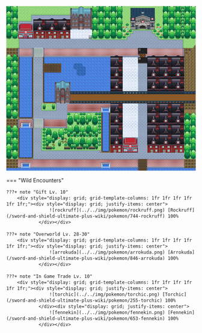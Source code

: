 <img src="../../img/routes/Motostoke.png" alt="Motostoke"/>

=== "Wild Encounters"


	???+ note "Gift Lv. 10"
		<div style="display: grid; grid-template-columns: 1fr 1fr 1fr 1fr 1fr 1fr;"><div style="display: grid; justify-items: center">
                    ![rockruff](../../img/pokemon/rockruff.png) [Rockruff](/sword-and-shield-ultimate-plus-wiki/pokemon/744-rockruff) 100%
                </div></div>

	???+ note "Overworld Lv. 28-30"
		<div style="display: grid; grid-template-columns: 1fr 1fr 1fr 1fr 1fr 1fr;"><div style="display: grid; justify-items: center">
                    ![arrokuda](../../img/pokemon/arrokuda.png) [Arrokuda](/sword-and-shield-ultimate-plus-wiki/pokemon/846-arrokuda) 100%
                </div></div>

	???+ note "In Game Trade Lv. 10"
		<div style="display: grid; grid-template-columns: 1fr 1fr 1fr 1fr 1fr 1fr;"><div style="display: grid; justify-items: center">
                    ![torchic](../../img/pokemon/torchic.png) [Torchic](/sword-and-shield-ultimate-plus-wiki/pokemon/255-torchic) 100%
                </div><div style="display: grid; justify-items: center">
                    ![fennekin](../../img/pokemon/fennekin.png) [Fennekin](/sword-and-shield-ultimate-plus-wiki/pokemon/653-fennekin) 100%
                </div></div>



